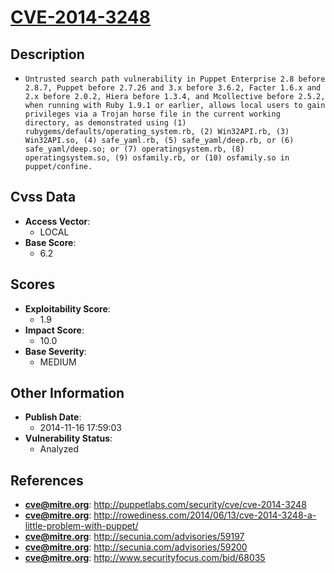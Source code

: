 
# [CVE-2014-3248](https://cve.mitre.org/cgi-bin/cvename.cgi?name=CVE-2014-3248)

## Description

- `Untrusted search path vulnerability in Puppet Enterprise 2.8 before 2.8.7, Puppet before 2.7.26 and 3.x before 3.6.2, Facter 1.6.x and 2.x before 2.0.2, Hiera before 1.3.4, and Mcollective before 2.5.2, when running with Ruby 1.9.1 or earlier, allows local users to gain privileges via a Trojan horse file in the current working directory, as demonstrated using (1) rubygems/defaults/operating_system.rb, (2) Win32API.rb, (3) Win32API.so, (4) safe_yaml.rb, (5) safe_yaml/deep.rb, or (6) safe_yaml/deep.so; or (7) operatingsystem.rb, (8) operatingsystem.so, (9) osfamily.rb, or (10) osfamily.so in puppet/confine.`

## Cvss Data

- **Access Vector**:
  - LOCAL
- **Base Score**:
  - 6.2

## Scores

- **Exploitability Score**:
  - 1.9
- **Impact Score**:
  - 10.0
- **Base Severity**:
  - MEDIUM

## Other Information

- **Publish Date**:
  - 2014-11-16 17:59:03
- **Vulnerability Status**:
  - Analyzed

## References

- **cve@mitre.org**: http://puppetlabs.com/security/cve/cve-2014-3248
- **cve@mitre.org**: http://rowediness.com/2014/06/13/cve-2014-3248-a-little-problem-with-puppet/
- **cve@mitre.org**: http://secunia.com/advisories/59197
- **cve@mitre.org**: http://secunia.com/advisories/59200
- **cve@mitre.org**: http://www.securityfocus.com/bid/68035
